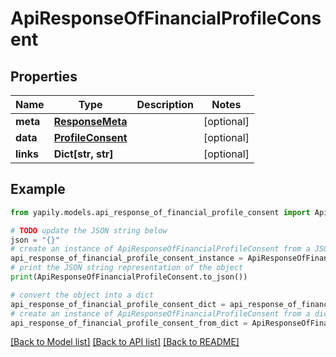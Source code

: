 # ApiResponseOfFinancialProfileConsent


## Properties

Name | Type | Description | Notes
------------ | ------------- | ------------- | -------------
**meta** | [**ResponseMeta**](ResponseMeta.md) |  | [optional] 
**data** | [**ProfileConsent**](ProfileConsent.md) |  | [optional] 
**links** | **Dict[str, str]** |  | [optional] 

## Example

```python
from yapily.models.api_response_of_financial_profile_consent import ApiResponseOfFinancialProfileConsent

# TODO update the JSON string below
json = "{}"
# create an instance of ApiResponseOfFinancialProfileConsent from a JSON string
api_response_of_financial_profile_consent_instance = ApiResponseOfFinancialProfileConsent.from_json(json)
# print the JSON string representation of the object
print(ApiResponseOfFinancialProfileConsent.to_json())

# convert the object into a dict
api_response_of_financial_profile_consent_dict = api_response_of_financial_profile_consent_instance.to_dict()
# create an instance of ApiResponseOfFinancialProfileConsent from a dict
api_response_of_financial_profile_consent_from_dict = ApiResponseOfFinancialProfileConsent.from_dict(api_response_of_financial_profile_consent_dict)
```
[[Back to Model list]](../README.md#documentation-for-models) [[Back to API list]](../README.md#documentation-for-api-endpoints) [[Back to README]](../README.md)


